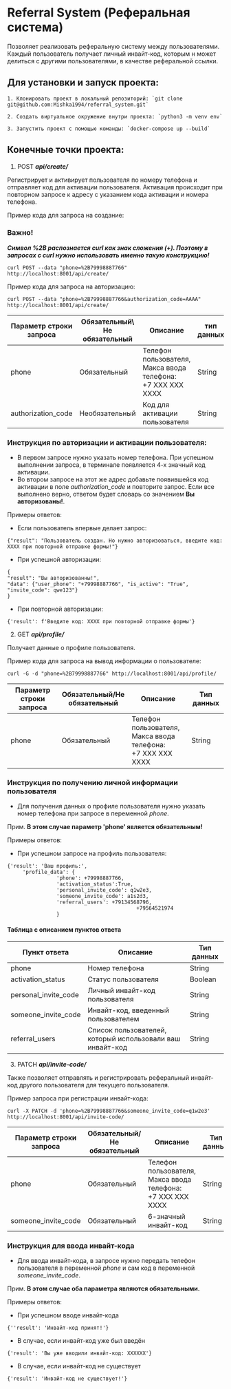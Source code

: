 # Referral System (Реферальная система)

Позволяет реализовать реферальную систему между пользователями. Каждый пользователь получает личный инвайт-код,
которым н может делиться с другими пользователями, в качестве реферальной ссылки.

## Для установки и запуск проекта:

    1. Клонировать проект в локальный репозиторий: `git clone git@github.com:Mishka1994/referral_system.git`
    
    2. Создать виртуальное окружение внутри проекта: `python3 -m venv env`

    3. Запустить проект с помощью команды: `docker-compose up --build`

## Конечные точки проекта:

1. POST ***api/create/***

Регистрирует и активирует пользователя по номеру телефона и отправляет код для активации пользователя.
Активация происходит при повторном запросе к адресу с указанием кода активации и номера телефона.

Пример кода для запроса на создание:

### Важно!

___Символ %2B распознается curl как знак сложения (+). Поэтому в запросах с curl нужно использовать именно такую
конструкцию!___

`curl POST --data "phone=%2B79998887766" http://localhost:8001/api/create/`

Пример кода для запроса на авторизацию:

`curl POST --data "phone=%2B79998887766&authorization_code=AAAA" http://localhost:8001/api/create/`

| Параметр строки запроса | Обязательный\ Не обязательный | Описание                                                              | тип данных |
|-------------------------|-------------------------------|-----------------------------------------------------------------------|------------|
| phone                   | Обязательный                  | Телефон пользователя, <br/> Макса ввода телефона:<br/>+7 ХХХ ХХХ ХХХХ | String     |
| authorization_code      | Необязательный                | Код для активации пользователя                                        | String     |

### Инструкция по авторизации и активации пользователя:

- В первом запросе нужно указать номер телефона. При успешном выполнении запроса, в терминале появляется 4-х значный
  код активации.
- Во втором запросе на этот же адрес добавьте появившейся код активации в поле *authorization_code* и повторите запрос.
  Если все выполнено верно, ответом будет словарь со значением **Вы авторизованы!**.

Примеры ответов:

- Если пользователь впервые делает запрос:

```
{"result": "Пользователь создан. Но нужно авторизоваться, введите код: ХХХХ при повторной отправке формы!"}
```

- При успешной авторизации:

```
{
"result": "Вы авторизованны!",
"data": {"user_phone": "+79998887766", "is_active": "True", "invite_code": qwe123"}
}
```

- При повторной авторизации:

```
{'result': f'Введите код: ХХХХ при повторной отправке формы'}
```

2. GET ***api/profile/***

Получает данные о профиле пользователя.

Пример кода для запроса на вывод информации о пользователе:

`curl -G -d "phone=%2B79998887766" http://localhost:8001/api/profile/`

| Параметр строки запроса | Обязательный/Не обязательный | Описание                                                              | Тип данных |
|-------------------------|------------------------------|-----------------------------------------------------------------------|------------|
| phone                   | Обязательный                 | Телефон пользователя, <br/> Макса ввода телефона:<br/>+7 ХХХ ХХХ ХХХХ | String     |

### Инструкция по получению личной информации пользователя

- Для получения данных о профиле пользователя нужно указать номер телефона при запросе в переменной _phone_.

Прим. __В этом случае параметр 'phone' является обязательным!__

Примеры ответов:

- При успешном запросе на профиль пользователя:

```
{'result': 'Ваш профиль:',
     'profile_data': {
                'phone': +79998887766,
                'activation_status':True,
                'personal_invite_code': q1w2e3,
                'someone_invite_code': a1s2d3,
                'referral_users': +79134568796,
                                          +79564521974                 
                }
```

#### Таблица с описанием пунктов ответа

| Пункт ответа         | Описание                                                  | Тип данных |
|----------------------|-----------------------------------------------------------|------------|
| phone                | Номер телефона                                            | String     |
| activation_status    | Статус пользователя                                       | Boolean    |
| personal_invite_code | Личный инвайт-код пользователя                            | String     |
| someone_invite_code  | Инвайт-код, введенный пользователем                       | String     |
| referral_users       | Список пользователей, который использовали ваш инвайт-код | String     |

3. PATCH ***api/invite-code/***

Также позволяет отправлять и регистрировать реферальный инвайт-код другого пользователя для текущего пользователя.

Пример запроса при регистрации инвайт-кода:

`curl -X PATCH -d 'phone=%2B79998887766&someone_invite_code=q1w2e3' http://localhost:8001/api/invite-code/`

| Параметр строки запроса | Обязательный/Не обязательный | Описание                                                              | Тип данных |
|-------------------------|------------------------------|-----------------------------------------------------------------------|------------|
| phone                   | Обязательный                 | Телефон пользователя, <br/> Макса ввода телефона:<br/>+7 ХХХ ХХХ ХХХХ | String     |
| someone_invite_code     | Обязательный                 | 6-значный инвайт-код                                                  | String     |

### Инструкция для ввода инвайт-кода 


- Для ввода инвайт-кода, в запросе нужно передать телефон пользователя в переменной _phone_ и сам код в переменной _someone_invite_code_.

Прим. __В этом случае оба параметра являются обязательными.__

Примеры ответов:

- При успешном вводе инвайт-кода

```
{''result': 'Инвайт-код принят!'}
```

- В случае, если инвайт-код уже был введён

```
{'result': 'Вы уже вводили инвайт-код: ХХХХХХ'}
```

- В случае, если инвайт-код не существует

```
{'result': 'Инвайт-код не существует!'}
```

